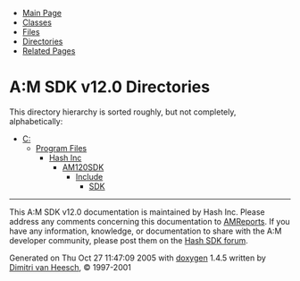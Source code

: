 <div class="tabs">

- [Main Page](index.md)
- [Classes](annotated.md)
- [Files](files.md)
- <span id="current">[Directories](dirs.md)</span>
- [Related Pages](pages.md)

</div>

# A:M SDK v12.0 Directories

This directory hierarchy is sorted roughly, but not completely, alphabetically:

- <a href="dir_C_3A_2F.md" class="el">C:</a>
  - <a href="dir_C_3A_2FProgram_20Files_2F.md" class="el">Program Files</a>
    - <a href="dir_C_3A_2FProgram_20Files_2FHash_20Inc_2F.md" class="el">Hash Inc</a>
      - <a href="dir_C_3A_2FProgram_20Files_2FHash_20Inc_2FAM120SDK_2F.md" class="el">AM120SDK</a>
        - <a href="dir_C_3A_2FProgram_20Files_2FHash_20Inc_2FAM120SDK_2FInclude_2F.md" class="el">Include</a>
          - <a href="dir_C_3A_2FProgram_20Files_2FHash_20Inc_2FAM120SDK_2FInclude_2FSDK_2F.md" class="el">SDK</a>

------------------------------------------------------------------------

<span class="small">This A:M SDK v12.0 documentation is maintained by Hash Inc. Please address any comments concerning this documentation to [AMReports](http://www.hash.com/reports). If you have any information, knowledge, or documentation to share with the A:M developer community, please post them on the [Hash SDK forum](http://www.hash.com/forums/index.php?showforum=11).</span>

Generated on Thu Oct 27 11:47:09 2005 with [<span class="image placeholder" original-image-src="doxygen.png" original-image-title="" height="45" width="100" align="middle" border="0">doxygen</span>](http://www.doxygen.org/index.html) 1.4.5 written by [Dimitri van Heesch](mailto:dimitri@stack.nl), © 1997-2001
